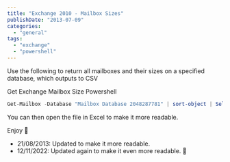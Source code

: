 ```yaml
---
title: "Exchange 2010 - Mailbox Sizes"
publishDate: "2013-07-09"
categories: 
  - "general"
tags: 
  - "exchange"
  - "powershell"
---
```


Use the following to return all mailboxes and their sizes on a specified database, which outputs to CSV

Get Exchange Mailbox Size Powershell  

```powershell
Get-Mailbox -Database "Mailbox Database 2048287781" | sort-object | Select-Object name,alias,servername,ProhibitSendQuota,IssueWarningQuota,MaxReceiveSize,MaxSendSize,DisplayName,Database, PrimarySmtpAddress,ProhibitSendReceiveQuota,@{n="Size(KB)";e = {$MBXstat = Get-MailboxStatistics $\_.name; $MBXstat.totalItemsize}},@{n="Items"; e = {$MBXstat = Get-MailboxStatistics $\_.name ; $MBXstat.itemcount; $MBXstat.storageLimitStatus}} | Export-Csv C:output.csv
```

You can then open the file in Excel to make it more readable.

Enjoy 🙂

* 21/08/2013: Updated to make it more readable.
* 12/11/2022: Updated again to make it even more readable. 🙂
